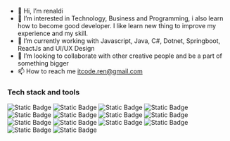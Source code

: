 - 👋 Hi, I’m renaldi
- 👀 I’m interested in Technology, Business and Programming, i also learn how to become good developer. I like learn new thing to improve 
      my experience and my skill.
- 🌱 I’m currently working with Javascript, Java, C#, Dotnet, Springboot, ReactJs and UI/UX Design
- 💞️ I’m looking to collaborate with other creative people and be a part of something bigger 
- 📫 How to reach me itcode.ren@gmail.com

### Tech stack and tools
![Static Badge](https://img.shields.io/badge/Dotnet-purple?logo=dotnet) ![Static Badge](https://img.shields.io/badge/Springboot-green?logo=springboot&logoColor=white) ![Static Badge](https://img.shields.io/badge/React-blue?logo=react&logoColor=white) ![Static Badge](https://img.shields.io/badge/PostgreSQL-blue?logo=postgresql&logoColor=white) ![Static Badge](https://img.shields.io/badge/Microsoft%20SQL%20Server-red?logo=microsoftsqlserver&logoColor=white) ![Static Badge](https://img.shields.io/badge/Javascript-yellow?logo=javascript&logoColor=white) ![Static Badge](https://img.shields.io/badge/Csharp-%23239120?logo=csharp&logoColor=white) ![Static Badge](https://img.shields.io/badge/Golang-blue?logo=go&logoColor=white) ![Static Badge](https://img.shields.io/badge/Html-orange?logo=html5&logoColor=white) ![Static Badge](https://img.shields.io/badge/jQuery-yellow?logo=jquery&logoColor=white) ![Static Badge](https://img.shields.io/badge/Docker-blue?logo=docker&logoColor=white) ![Static Badge](https://img.shields.io/badge/Github-black?logo=github&logoColor=white) ![Static Badge](https://img.shields.io/badge/Visual%20Studio-%235C2D91?logo=visualstudio&logoColor=white) ![Static Badge](https://img.shields.io/badge/Visual%20Studio%20Code-%23007ACC?logo=visualstudiocode&logoColor=white)

<!---
renaldi99/renaldi99 is a ✨ special ✨ repository because its `README.md` (this file) appears on your GitHub profile.
You can click the Preview link to take a look at your changes.
--->
